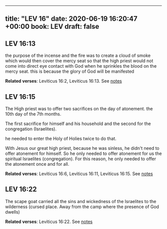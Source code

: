 
---
title: "LEV 16"
date: 2020-06-19 16:20:47 +00:00
book: LEV
draft: false
---

## LEV 16:13

the purpose of the incense and the fire was to create a cloud of smoke which would then cover the mercy seat so that the high priest would not come into direct eye contact with God when he sprinkles the blood on the mercy seat. this is because the glory of God will be manifested

**Related verses**: Leviticus 16:2, Leviticus 16:13. See [notes](https://my.bible.com/notes/3455499561715098318)


## LEV 16:15

The High priest was to offer two sacrifices on the day of atonement. the 10th day of the 7th months.

The first sacrifice for himself and his household and the second for the congregation (Israelites).

he needed to enter the Holy of Holies twice to do that.

With Jesus our great high priest, because he was sinless, he didn't need to offer atonement for himself. So he only needed to offer atonement for us the spiritual Israelites (congregation). For this reason, he only needed to offer the atonement once and for all.

**Related verses**: Leviticus 16:6, Leviticus 16:11, Leviticus 16:15. See [notes](https://my.bible.com/notes/3455496897870684868)


## LEV 16:22

The scape goat carried all the sins and wickedness of the Israelites to the wilderness (cursed place. Away from the camp where the presence of God dwells)

**Related verses**: Leviticus 16:22. See [notes](https://my.bible.com/notes/3363598376654070050)


